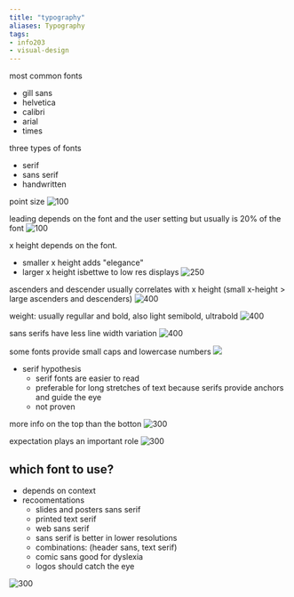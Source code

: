 ```yaml
---
title: "typography"
aliases: Typography
tags: 
- info203
- visual-design
---
```


most common fonts
- gill sans
- helvetica
- calibri
- arial
- times

three types of fonts
- serif
- sans serif
- handwritten

point size
![100](https://i.imgur.com/9lMGK1g.png)

leading depends on the font and the user setting but usually is 20% of the font
![100](https://i.imgur.com/eABpxfK.png)

x height depends on the font.
- smaller x height adds "elegance"
- larger x height isbettwe to low res displays
![250](https://i.imgur.com/BvPCazi.png)

ascenders and descender usually correlates with x height (small x-height > large ascenders and descenders)
![400](https://i.imgur.com/Iv7FK4F.png)

weight: usually regullar and bold, also light semibold, ultrabold
![400](https://i.imgur.com/YboKpT7.png)

sans serifs have less line width variation
![400](https://i.imgur.com/3GkpMf3.png)

some fonts provide small caps and lowercase numbers
![](https://i.imgur.com/lEYKFl8.png)



- serif hypothesis
	- serif fonts are easier to read
	- preferable for long stretches of text because serifs provide anchors and guide the eye
	- not proven

more info on the top than the botton
![300](https://i.imgur.com/XEF8nlr.png)

expectation plays an important role
![300](https://i.imgur.com/Uu6B2bQ.png)



## which font to use?
- depends on context
- recoomentations
	- slides and posters sans serif
	- printed text serif
	- web sans serif
	- sans serif is better in lower resolutions
	- combinations: (header sans, text serif)
	- comic sans good for dyslexia
	- logos should catch the eye

 
![300](https://i.imgur.com/T80gQOA.png)
